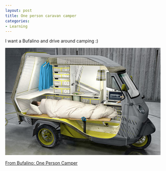 ```yaml
---
layout: post
title: One person caravan camper
categories:
- Learning
---
```


I want a Bufalino and drive around camping :)

![](/img/Bufalino-One-Person-Camper-by-Cornelius-Comanns.jpg "Bufalino-One-Person-Camper-by-Cornelius-Comanns")

[From Bufalino: One Person Camper](http://vectroave.com/2010/08/bufalino-one-person-camper/)
